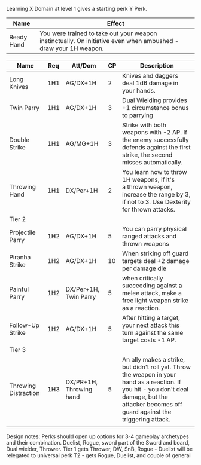 Learning X Domain at level 1 gives a starting perk Y Perk.

| **Name**    | **Effect**                                                                                                      |
| ----------- | --------------------------------------------------------------------------------------------------------------- |
| Ready Hand  | You were trained to take out your weapon instinctually. On initiative even when ambushed - draw your 1H weapon. |

| **Name**             | **Req** | Att/Dom                 | **CP** | **Description**                                                                                                                                                                                 |
| -------------------- | ------- | ----------------------- | ------ | ----------------------------------------------------------------------------------------------------------------------------------------------------------------------------------------------- |
| Long Knives          | 1H1     | AG/DX+1H                | 2      | Knives and daggers deal 1d6 damage in your hands.                                                                                                                                               |
| Twin Parry           | 1H1     | AG/DX+1H                | 3      | Dual Wielding provides +1 circumstance bonus to parrying                                                                                                                                        |
| Double Strike        | 1H1     | AG/MG+1H                | 3      | Strike with both weapons with -2 AP. If the enemy successfully defends against the first strike, the second misses automatically.                                                               |
| Throwing Hand        | 1H1     | DX/Per+1H               | 2      | You learn how to throw 1H weapons, if it's a thrown weapon, increase the range by 3, if not to 3. Use Dexterity for thrown attacks.                                                             |
| Tier 2               |         |                         |        |                                                                                                                                                                                                 |
| Projectile Parry     | 1H2     | AG/DX+1H                | 5      | You can parry physical ranged attacks and thrown weapons                                                                                                                                        |
| Piranha Strike       | 1H2     | AG/DX+1H                | 10     | When striking off guard targets deal +2 damage per damage die                                                                                                                                   |
| Painful Parry        | 1H2     | DX/Per+1H, Twin Parry   | 5      | when critically succeeding against a melee attack, make a free light weapon strike as a reaction.                                                                                               |
| Follow-Up Strike     | 1H2     | AG/DX+1H                | 5      | After hitting a target, your next attack this turn against the same target costs -1 AP.                                                                                                         |
| Tier 3               |         |                         |        |                                                                                                                                                                                                 |
| Throwing Distraction | 1H3     | DX/PR+1H, Throwing hand | 5      | An ally makes a strike, but didn't roll yet. Throw the weapon in your hand as a reaction. If you hit - you don't deal damage, but the attacker becomes off guard against the triggering attack. |
|                      |         |                         |        |                                                                                                                                                                                                 |


Design notes:
Perks should open up options for 3-4 gameplay archetypes and their combination. Duelist, Rogue, sword part of the Sword and board, Dual wielder, Thrower. 
Tier 1 gets Thrower, DW, SnB, Rogue - Duelist will be relegated to universal perk
T2 - gets Rogue, Duelist, and couple of general